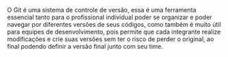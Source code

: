 O Git é uma sistema de controle de versão, essa é uma ferramenta essencial tanto para o profissional individual poder se organizar e poder navegar por diferentes versões de seus códigos, como também é muito útil para equipes de desenvolvimento, pois permite que cada integrante realize modificações e crie suas versões sem ter o risco de perder o original, ao final podendo definir a versão final junto com seu time.
